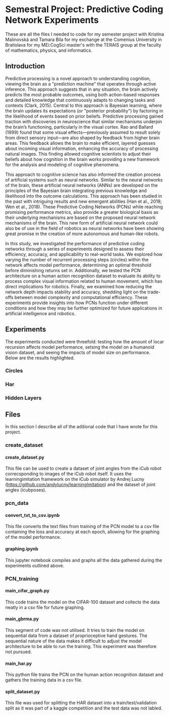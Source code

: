 # Semestral Project: Predictive Coding Network Experiments
These are all the files I needed to code for my semester project with Kristína Malinovská and Tamara Bíla for my exchange at the Comenius University in Bratislava for my MEi:CogSci master's with the TERAIS group at the faculty of mathematics, physics, and informatics.

## Introduction
Predictive processing is a novel approach to understanding cognition, viewing the brain as a "prediction machine" that operates through active inference. This approach suggests that in any situation, the brain actively predicts the most probable outcomes, using both action-based responses and detailed knowledge that continuously adapts to changing tasks and contexts (Clark, 2015). Central to this approach is Bayesian learning, where the brain updates its expectations (or "posterior probability") by factoring in the likelihood of events based on prior beliefs. Predictive processing gained traction with discoveries in neuroscience that similar mechanisms underpin the brain’s functioning, particularly in the visual cortex. Rao and Ballard (1999) found that some visual effects—previously assumed to result solely from direct sensory input—are also shaped by feedback from higher brain areas. This feedback allows the brain to make efficient, layered guesses about incoming visual information, enhancing the accuracy of processing natural images. This finding allowed cognitive scientists to adjust their beliefs about how cognition in the brain works providing a new framework for the analysis and modeling of cognitive phenomena.

This approach to cognitive science has also informed the creation process of artificial systems such as neural networks. Similar to the neural networks of the brain, these artificial neural networks (ANNs) are developed on the principles of the Bayesian brain integrating previous knowledge and likelihood into the outcome calculations. This approach has been studied in the past with intriguing results and new emergent abilities (Han et al., 2018; Wen et al., 2018). These Predictive Coding Networks (PCNs) while reaching promising performance metrics, also provide a greater biological basis as their underlying mechanisms are based on the proposed neural network mechanisms of the brain. This new form of artificial neural network could also be of use in the field of robotics as neural networks have been showing great promise in the creation of more autonomous and human-like robots. 

In this study, we investigated the performance of predictive coding networks through a series of experiments designed to assess their efficiency, accuracy, and applicability to real-world tasks. We explored how varying the number of recurrent processing steps (circles) within the network affects model performance, determining an optimal threshold before diminishing returns set in. Additionally, we tested the PCN architecture on a human action recognition dataset to evaluate its ability to process complex visual information related to human movement, which has direct implications for robotics. Finally, we examined how reducing the network depth impacts stability and accuracy, shedding light on the trade-offs between model complexity and computational efficiency. These experiments provide insights into how PCNs function under different conditions and how they may be further optimized for future applications in artificial intelligence and robotics.

## Experiments
The experiments conducted were threefold: testing how the amount of locar recursion affects model performance, setsing the model on a humanoid vision dataset, and seeing the impacts of model size on performance. Below are the results highlighted.

### Circles

### Har

### Hidden Layers

## Files
In this section I describe all of the aditional code that I have wrote for this project. 

### create_dataset
#### create_dataset.py
This file can be used to create a dataset of joint angles from the iCub robot correcsponding to images of the iCub robot itself. It uses the learningimitation framework on the iCub simulator by Andrej Lucny (https://github.com/andylucny/learningImitation) and the dataset of joint angles (icubposes).

### pcn_data
#### convert_txt_to_csv.ipynb
This file converts the text files from training of the PCN model to a csv file containing the loss and accuracy at each epoch, allowing for the graphing of the model performance.
#### graphing.ipynb
This jupyter notebook compiles and graphs all the data gathered during the experiments outlined above.

### PCN_training
#### main_cifar_graph.py
This code trains the model on the CIFAR-100 dataset and collects the data neatly in a csv file for future graphing.

#### main_gbrma.py
This segment of code was not utilised. It tries to train the model on sequential data from a dataset of proprioceptive hand gestures. The sequential nature of the data makes it difficult to adjust the model architecture to be able to run the training. This experiment was therefore not pursued.

#### main_har.py
This python file trains the PCN on the human action recognition dataset and gathers the training data in a csv file.

#### split_dataset.py
This file was used for splitting the HAR dataset into a train/test/validation split as it was part of a kaggle competition and the test data was not labled.
